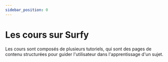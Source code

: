 ```yaml
---
sidebar_position: 0
---
```


# Les cours sur Surfy

Les cours sont composés de plusieurs tutoriels, qui sont des pages de contenu structurées pour guider l'utilisateur dans l'apprentissage d'un sujet.